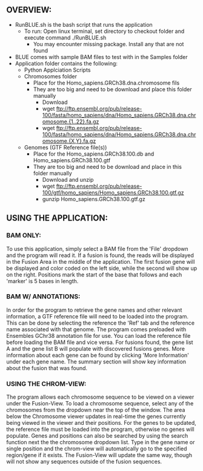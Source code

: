 ## OVERVIEW:

* RunBLUE.sh is the bash script that runs the application
    * To run: Open linux terminal, set directory to checkout folder and execute command ./RunBLUE.sh
        * You may encounter missing package. Install any that are not found
* BLUE comes with sample BAM files to test with in the Samples folder
* Application folder contains the following:
    * Python Applciation Scripts
    * Chromosomes folder
        * Place for the Homo_sapiens.GRCh38.dna.chromosome fils
        * They are too big and need to be download and place this folder manually
            * Download
            * wget ftp://ftp.ensembl.org/pub/release-100/fasta/homo_sapiens/dna/Homo_sapiens.GRCh38.dna.chromosome.{1..22}.fa.gz
            * wget ftp://ftp.ensembl.org/pub/release-100/fasta/homo_sapiens/dna/Homo_sapiens.GRCh38.dna.chromosome.{X,Y}.fa.gz
	* Genomes (GTF Reference file(s))
        * Place for the Homo_sapiens.GRCh38.100.db and Homo_sapiens.GRCh38.100.gtf
        * They are too big and need to be download and place in this folder manually
            *  Download and unzip
            * wget ftp://ftp.ensembl.org/pub/release-100/gtf/homo_sapiens/Homo_sapiens.GRCh38.100.gtf.gz
            * gunzip Homo_sapiens.GRCh38.100.gtf.gz
	
## USING THE APPLICATION:

### BAM ONLY: 
To use this application, simply select a BAM file from the 'File' dropdown and the program will read it. If a fusion is found, the reads will be displayed in the Fusion Area in the middle of the application. The first fusion gene will be displayed and color coded on the left side, while the second will show up on the right. Positions mark the start of the base that follows and each 'marker' is 5 bases in length.

### BAM W/ ANNOTATIONS: 
In order for the program to retrieve the gene names and other relevant information, a GTF reference file will need to be loaded into the program. This can be done by selecting the reference the 'Ref' tab and the reference name associated with that genome. The program comes preloaded with Ensembles GChr38 annotation file for use. You can load the reference file before loading the BAM file and vice versa. For fusions found, the gene list A and the gene list B will populate with discovered fusions genes. More information about each gene can be found by clicking 'More Information' under each gene name. The summary section will show key information about the fusion that was found.

### USING THE CHROM-VIEW:
The program allows each chromosome sequence to be viewed on a viewer under the Fusion-View. To load a chromosome sequence, select any of the chromosomes from the dropdown near the top of the window. The area below the Chromosome viewer updates in real-time the genes currently being viewed in the viewer and their positions. For the genes to be updated, the reference file must be loaded into the program, otherwise no genes will populate. Genes and positions can also be searched by using the search function next the the chromosome dropdown list. Type in the gene name or single position and the chrom-view will automatically go to the specified region/gene if it exists. The Fusion-View will update the same way, though will not show any sequences outside of the fusion sequences.
